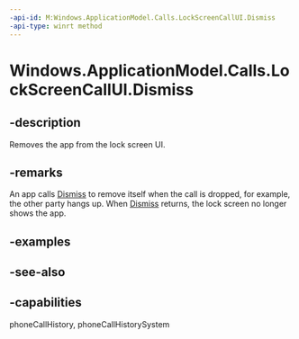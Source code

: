 ```yaml
---
-api-id: M:Windows.ApplicationModel.Calls.LockScreenCallUI.Dismiss
-api-type: winrt method
---
```


<!-- Method syntax
public void Dismiss()
-->

# Windows.ApplicationModel.Calls.LockScreenCallUI.Dismiss

## -description
Removes the app from the lock screen UI.

## -remarks
An app calls [Dismiss](lockscreencallui_dismiss.md) to remove itself when the call is dropped, for example, the other party hangs up. When [Dismiss](lockscreencallui_dismiss.md) returns, the lock screen no longer shows the app.

## -examples

## -see-also

## -capabilities
phoneCallHistory, phoneCallHistorySystem
